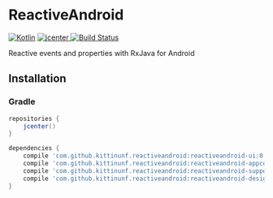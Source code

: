 # ReactiveAndroid

[ ![Kotlin](https://img.shields.io/badge/Kotlin-1.0.0-blue.svg)](http://kotlinlang.org) [ ![jcenter](https://api.bintray.com/packages/kittinunf/maven/ReactiveAndroid/images/download.svg) ](https://bintray.com/kittinunf/maven/ReactiveAndroid/_latestVersion) [![Build Status](https://travis-ci.org/kittinunf/ReactiveAndroid.svg?branch=master)](https://travis-ci.org/kittinunf/ReactiveAndroid)

Reactive events and properties with RxJava for Android 

## Installation

### Gradle

``` Groovy
repositories {
    jcenter()
}

dependencies {
    compile 'com.github.kittinunf.reactiveandroid:reactiveandroid-ui:0.2.4' //for base UI 
    compile 'com.github.kittinunf.reactiveandroid:reactiveandroid-appcompat-v7:0.2.4' //for appcompat-v7 module 
    compile 'com.github.kittinunf.reactiveandroid:reactiveandroid-support-v4:0.2.4' //for support-v4 module 
    compile 'com.github.kittinunf.reactiveandroid:reactiveandroid-design:0.2.4' //for design support module 
}
```

